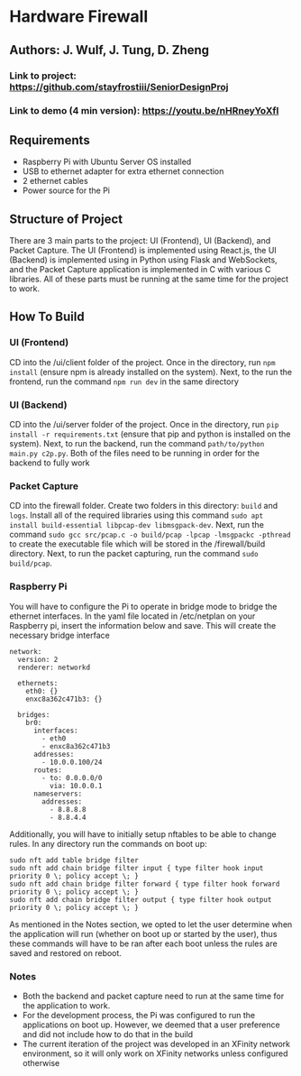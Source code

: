 # Hardware Firewall
## Authors: J. Wulf, J. Tung, D. Zheng
### Link to project: https://github.com/stayfrostiii/SeniorDesignProj
### Link to demo (4 min version): https://youtu.be/nHRneyYoXfI
## Requirements
- Raspberry Pi with Ubuntu Server OS installed
- USB to ethernet adapter for extra ethernet connection
- 2 ethernet cables
- Power source for the Pi
## Structure of Project
There are 3 main parts to the project: UI (Frontend), UI (Backend), and Packet Capture. The UI (Frontend) is implemented using React.js, the UI (Backend) is implemented using in Python using Flask and WebSockets, and the Packet Capture application is implemented in C with various C libraries. All of these parts must be running at the same time for the project to work.
## How To Build
### UI (Frontend)
CD into the /ui/client folder of the project. Once in the directory, run 
```npm install``` (ensure npm is already installed on the system). Next, to the run the frontend, run the command ```npm run dev``` in the same directory

### UI (Backend)
CD into the /ui/server folder of the project. Once in the directory, run ```pip install -r requirements.txt``` (ensure that pip and python is installed on the system). Next, to run the backend, run the command ```path/to/python main.py c2p.py```. Both of the files need to be running in order for the backend to fully work

### Packet Capture
CD into the firewall folder. Create two folders in this directory: ```build``` and ```logs```. Install all of the required libraries using this command ```sudo apt install build-essential libpcap-dev libmsgpack-dev```. Next, run the command ```sudo gcc src/pcap.c -o build/pcap -lpcap -lmsgpackc -pthread``` to create the executable file which will be stored in the /firewall/build directory. Next, to run the packet capturing, run the command ```sudo build/pcap```.

### Raspberry Pi
You will have to configure the Pi to operate in bridge mode to bridge the ethernet interfaces. In the yaml file located in /etc/netplan on your Raspberry pi, insert the information below and save. This will create the necessary bridge interface
```
network:
  version: 2
  renderer: networkd

  ethernets:
    eth0: {}
    enxc8a362c471b3: {}

  bridges:
    br0:
      interfaces:
        - eth0
        - enxc8a362c471b3
      addresses:
        - 10.0.0.100/24
      routes:
        - to: 0.0.0.0/0
          via: 10.0.0.1
      nameservers:
        addresses:
          - 8.8.8.8
          - 8.8.4.4
```

Additionally, you will have to initially setup nftables to be able to change rules. In any directory run the commands on boot up:
```
sudo nft add table bridge filter
sudo nft add chain bridge filter input { type filter hook input priority 0 \; policy accept \; }
sudo nft add chain bridge filter forward { type filter hook forward priority 0 \; policy accept \; }
sudo nft add chain bridge filter output { type filter hook output priority 0 \; policy accept \; }
```
As mentioned in the Notes section, we opted to let the user determine when the application will run (whether on boot up or started by the user), thus these commands will have to be ran after each boot unless the rules are saved and restored on reboot.

### Notes
- Both the backend and packet capture need to run at the same time for the application to work.
- For the development process, the Pi was configured to run the applications on boot up. However, we deemed that a user preference and did not include how to do that in the build 
- The current iteration of the project was developed in an XFinity network environment, so it will only work on XFinity networks unless configured otherwise